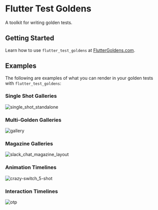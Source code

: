 # Flutter Test Goldens
A toolkit for writing golden tests.

## Getting Started
Learn how to use `flutter_test_goldens` at [FlutterGoldens.com](https://fluttergoldens.com).

## Examples
The following are examples of what you can render in your golden tests with `flutter_test_goldens`:

### Single Shot Galleries
![single_shot_standalone](https://github.com/user-attachments/assets/9024157e-68cf-4d72-bdf0-fd7632ac701f)

### Multi-Golden Galleries
![gallery](https://github.com/user-attachments/assets/5f5810fb-e189-485f-a6b7-5eb558734726)

### Magazine Galleries
![slack_chat_magazine_layout](https://github.com/user-attachments/assets/c72b3662-8d93-45a2-9f43-e0ee7c1ed50f)

### Animation Timelines
![crazy-switch_5-shot](https://github.com/user-attachments/assets/5da0356b-1d88-4302-84eb-358bbb62d234)

### Interaction Timelines
![otp](https://github.com/user-attachments/assets/a0030a92-03d4-467d-984c-c6566069cd95)
